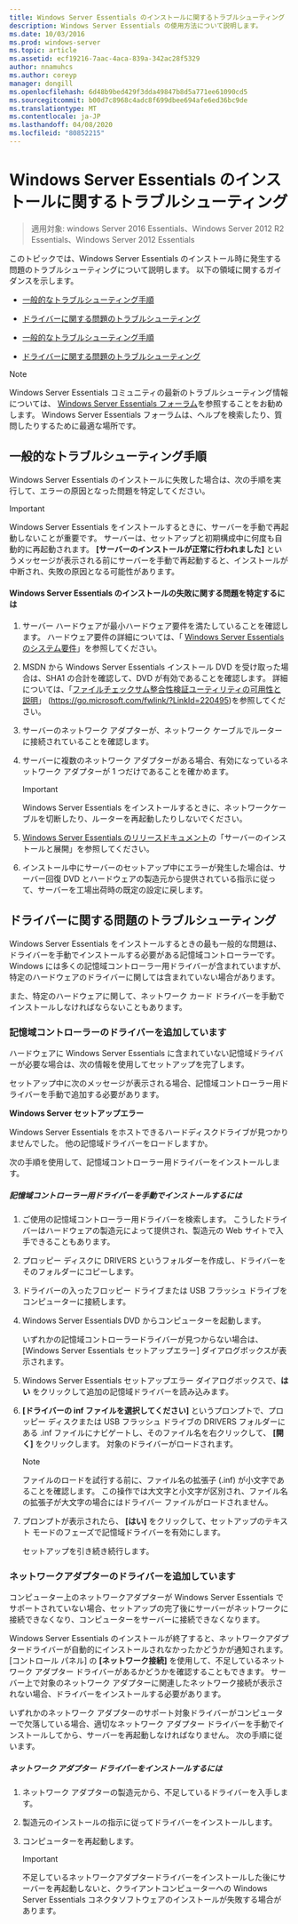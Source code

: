 ```yaml
---
title: Windows Server Essentials のインストールに関するトラブルシューティング
description: Windows Server Essentials の使用方法について説明します。
ms.date: 10/03/2016
ms.prod: windows-server
ms.topic: article
ms.assetid: ecf19216-7aac-4aca-839a-342ac28f5329
author: nnamuhcs
ms.author: coreyp
manager: dongill
ms.openlocfilehash: 6d48b9bed429f3dda49847b8d5a771ee61090cd5
ms.sourcegitcommit: b00d7c8968c4adc8f699dbee694afe6ed36bc9de
ms.translationtype: MT
ms.contentlocale: ja-JP
ms.lasthandoff: 04/08/2020
ms.locfileid: "80852215"
---
```

# <a name="troubleshoot-windows-server-essentials-installation"></a>Windows Server Essentials のインストールに関するトラブルシューティング

>適用対象: windows Server 2016 Essentials、Windows Server 2012 R2 Essentials、Windows Server 2012 Essentials

このトピックでは、Windows Server Essentials のインストール時に発生する問題のトラブルシューティングについて説明します。 以下の領域に関するガイダンスを示します。  
  

-   [一般的なトラブルシューティング手順](Troubleshoot-Windows-Server-Essentials-installation.md#BKMK_GeneralTroubleshootingSteps)  
  
-   [ドライバーに関する問題のトラブルシューティング](Troubleshoot-Windows-Server-Essentials-installation.md#BKMK_TroubleshootDrivers)  

-   [一般的なトラブルシューティング手順](Troubleshoot-Windows-Server-Essentials-installation.md#BKMK_GeneralTroubleshootingSteps)  
  
-   [ドライバーに関する問題のトラブルシューティング](Troubleshoot-Windows-Server-Essentials-installation.md#BKMK_TroubleshootDrivers)  

  
> [!NOTE]
>  Windows Server Essentials コミュニティの最新のトラブルシューティング情報については、 [Windows Server Essentials フォーラム](https://social.technet.microsoft.com/Forums/winserveressentials/threads)を参照することをお勧めします。 Windows Server Essentials フォーラムは、ヘルプを検索したり、質問したりするために最適な場所です。  
  
##  <a name="general-troubleshooting-steps"></a><a name="BKMK_GeneralTroubleshootingSteps"></a>一般的なトラブルシューティング手順  
 Windows Server Essentials のインストールに失敗した場合は、次の手順を実行して、エラーの原因となった問題を特定してください。  
  
> [!IMPORTANT]
>  Windows Server Essentials をインストールするときに、サーバーを手動で再起動しないことが重要です。 サーバーは、セットアップと初期構成中に何度も自動的に再起動されます。 **[サーバーのインストールが正常に行われました]** というメッセージが表示される前にサーバーを手動で再起動すると、インストールが中断され、失敗の原因となる可能性があります。  
  
#### <a name="to-identify-issues-in-a-failed-installation-of-windows-server-essentials"></a>Windows Server Essentials のインストールの失敗に関する問題を特定するには  
  
1.  サーバー ハードウェアが最小ハードウェア要件を満たしていることを確認します。 ハードウェア要件の詳細については、「 [Windows Server Essentials のシステム要件](../get-started/system-requirements.md)」を参照してください。  
  
2.  MSDN から Windows Server Essentials インストール DVD を受け取った場合は、SHA1 の合計を確認して、DVD が有効であることを確認します。 詳細については、「[ファイルチェックサム整合性検証ユーティリティの可用性と説明](https://go.microsoft.com/fwlink/?LinkId=220495)」 (https://go.microsoft.com/fwlink/?LinkId=220495)を参照してください。  
  
3.  サーバーのネットワーク アダプターが、ネットワーク ケーブルでルーターに接続されていることを確認します。  
  
4.  サーバーに複数のネットワーク アダプターがある場合、有効になっているネットワーク アダプターが 1 つだけであることを確かめます。  
  
    > [!IMPORTANT]
    >  Windows Server Essentials をインストールするときに、ネットワークケーブルを切断したり、ルーターを再起動したりしないでください。  
  
5.  [Windows Server Essentials のリリースドキュメント](../get-started/release-notes.md)の「サーバーのインストールと展開」を参照してください。  
  
6.  インストール中にサーバーのセットアップ中にエラーが発生した場合は、サーバー回復 DVD とハードウェアの製造元から提供されている指示に従って、サーバーを工場出荷時の既定の設定に戻します。  
  
##  <a name="troubleshoot-driver-issues"></a><a name="BKMK_TroubleshootDrivers"></a>ドライバーに関する問題のトラブルシューティング  
 Windows Server Essentials をインストールするときの最も一般的な問題は、ドライバーを手動でインストールする必要がある記憶域コントローラーです。 Windows には多くの記憶域コントローラー用ドライバーが含まれていますが、特定のハードウェアのドライバーに関しては含まれていない場合があります。  
  
 また、特定のハードウェアに関して、ネットワーク カード ドライバーを手動でインストールしなければならないこともあります。  
  
###  <a name="adding-drivers-for-storage-controllers"></a><a name="BKMK_StorageDrivers"></a>記憶域コントローラーのドライバーを追加しています  
 ハードウェアに Windows Server Essentials に含まれていない記憶域ドライバーが必要な場合は、次の情報を使用してセットアップを完了します。  
  
 セットアップ中に次のメッセージが表示される場合、記憶域コントローラー用ドライバーを手動で追加する必要があります。  
  
 **Windows Server セットアップエラー**  
  
 Windows Server Essentials をホストできるハードディスクドライブが見つかりませんでした。 他の記憶域ドライバーをロードしますか。  
  
 次の手順を使用して、記憶域コントローラー用ドライバーをインストールします。  
  
##### <a name="to-manually-install-a-storage-controller-driver"></a>記憶域コントローラー用ドライバーを手動でインストールするには  
  
1. ご使用の記憶域コントローラー用ドライバーを検索します。 こうしたドライバーはハードウェアの製造元によって提供され、製造元の Web サイトで入手できることもあります。  
  
2. プロッピー ディスクに DRIVERS というフォルダーを作成し、ドライバーをそのフォルダーにコピーします。  
  
3. ドライバーの入ったフロッピー ドライブまたは USB フラッシュ ドライブをコンピューターに接続します。  
  
4. Windows Server Essentials DVD からコンピューターを起動します。  
  
    いずれかの記憶域コントローラードライバーが見つからない場合は、[Windows Server Essentials セットアップエラー] ダイアログボックスが表示されます。  
  
5. Windows Server Essentials セットアップエラー ダイアログボックスで、**はい** をクリックして追加の記憶域ドライバーを読み込みます。  
  
6. **[ドライバーの inf ファイルを選択してください]** というプロンプトで、プロッピー ディスクまたは USB フラッシュ ドライブの DRIVERS フォルダーにある .inf ファイルにナビゲートし、そのファイル名を右クリックして、 **[開く]** をクリックします。 対象のドライバーがロードされます。  
  
   > [!NOTE]
   >  ファイルのロードを試行する前に、ファイル名の拡張子 (.inf) が小文字であることを確認します。 この操作では大文字と小文字が区別され、ファイル名の拡張子が大文字の場合にはドライバー ファイルがロードされません。  
  
7. プロンプトが表示されたら、 **[はい]** をクリックして、セットアップのテキスト モードのフェーズで記憶域ドライバーを有効にします。  
  
   セットアップを引き続き続行します。  
  
###  <a name="adding-drivers-for-network-adapters"></a><a name="BKMK_AddingNICdrivers"></a>ネットワークアダプターのドライバーを追加しています  
 コンピューター上のネットワークアダプターが Windows Server Essentials でサポートされていない場合、セットアップの完了後にサーバーがネットワークに接続できなくなり、コンピューターをサーバーに接続できなくなります。  
  
 Windows Server Essentials のインストールが終了すると、ネットワークアダプタードライバーが自動的にインストールされなかったかどうかが通知されます。 [コントロール パネル] の **[ネットワーク接続]** を使用して、不足しているネットワーク アダプター ドライバーがあるかどうかを確認することもできます。 サーバー上で対象のネットワーク アダプターに関連したネットワーク接続が表示されない場合、ドライバーをインストールする必要があります。  
  
 いずれかのネットワーク アダプターのサポート対象ドライバーがコンピューターで欠落している場合、適切なネットワーク アダプター ドライバーを手動でインストールしてから、サーバーを再起動しなければなりません。 次の手順に従います。  
  
##### <a name="to-install-a-network-adapter-driver"></a>ネットワーク アダプター ドライバーをインストールするには  
  
1.  ネットワーク アダプターの製造元から、不足しているドライバーを入手します。  
  
2.  製造元のインストールの指示に従ってドライバーをインストールします。  
  
3.  コンピューターを再起動します。  
  
    > [!IMPORTANT]
    >  不足しているネットワークアダプタードライバーをインストールした後にサーバーを再起動しないと、クライアントコンピューターへの Windows Server Essentials コネクタソフトウェアのインストールが失敗する場合があります。
